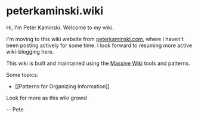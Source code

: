 # peterkaminski.wiki

Hi, I'm Peter Kaminski. Welcome to my wiki.

I'm moving to this wiki website from [peterkaminski.com](http://peterkaminski.com/), where I haven't been posting actively for some time. I look forward to resuming more active wiki-blogging here.

This wiki is built and maintained using the [Massive Wiki](https://massive.wiki/) tools and patterns.

Some topics:

- [[Patterns for Organizing Information]]

Look for more as this wiki grows!

-- Pete